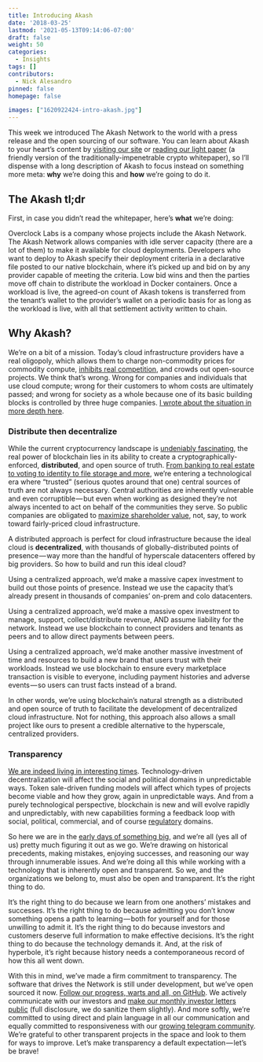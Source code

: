 ```yaml
---
title: Introducing Akash
date: '2018-03-25'
lastmod: '2021-05-13T09:14:06-07:00'
draft: false
weight: 50
categories:
  - Insights
tags: []
contributors:
  - Nick Alesandro
pinned: false
homepage: false

images: ["1620922424-intro-akash.jpg"]
---
```

This week we introduced The Akash Network to the world with a press release and the open sourcing of our software. You can learn about Akash to your heart’s content by [visiting our site](https://akash.network/) or [reading our light paper](https://akash.network/paper.pdf) (a friendly version of the traditionally-impenetrable crypto whitepaper), so I’ll dispense with a long description of Akash to focus instead on something more meta: **why** we’re doing this and **how** we’re going to do it.

The Akash tl;dr
---------------

First, in case you didn’t read the whitepaper, here’s **what** we’re doing:

Overclock Labs is a company whose projects include the Akash Network. The Akash Network allows companies with idle server capacity (there are a lot of them) to make it available for cloud deployments. Developers who want to deploy to Akash specify their deployment criteria in a declarative file posted to our native blockchain, where it’s picked up and bid on by any provider capable of meeting the criteria. Low bid wins and then the parties move off chain to distribute the workload in Docker containers. Once a workload is live, the agreed-on count of Akash tokens is transferred from the tenant’s wallet to the provider’s wallet on a periodic basis for as long as the workload is live, with all that settlement activity written to chain.

Why Akash?
----------

We’re on a bit of a mission. Today’s cloud infrastructure providers have a real oligopoly, which allows them to charge non-commodity prices for commodity compute, [inhibits real competition](http://www.platformonomics.com/2017/04/follow-the-capex-cloud-table-stakes/), and crowds out open-source projects. We think that’s wrong. Wrong for companies and individuals that use cloud compute; wrong for their customers to whom costs are ultimately passed; and wrong for society as a whole because one of its basic building blocks is controlled by three huge companies. [I wrote about the situation in more depth here](https://blog.akash.network/2018/03/19/decentralized-infrastructure-is-a-moral-issue/).

### Distribute then decentralize

While the current cryptocurrency landscape is [undeniably fascinating](https://youtu.be/e5nyQmaq4k4?t=42s), the real power of blockchain lies in its ability to create a cryptographically-enforced, **distributed**, and open source of truth. [From banking to real estate to voting to identity to file storage and more](https://hackernoon.com/popular-use-cases-of-blockchain-technology-you-need-to-know-df4e1905d373), we’re entering a technological era where “trusted” (serious quotes around that one) central sources of truth are not always necessary. Central authorities are inherently vulnerable and even corruptible — but even when working as designed they’re not always incented to act on behalf of the communities they serve. So public companies are obligated to [maximize shareholder value](https://www.marketwatch.com/story/amazon-is-worth-so-much-because-aws-is-techs-true-unicorn-2017-04-27), not, say, to work toward fairly-priced cloud infrastructure.

A distributed approach is perfect for cloud infrastructure because the ideal cloud is **decentralized**, with thousands of globally-distributed points of presence — way more than the handful of hyperscale datacenters offered by big providers. So how to build and run this ideal cloud?

Using a centralized approach, we’d make a massive capex investment to build out those points of presence. Instead we use the capacity that’s already present in thousands of companies’ on-prem and colo datacenters.

Using a centralized approach, we’d make a massive opex investment to manage, support, collect/distribute revenue, AND assume liability for the network. Instead we use blockchain to connect providers and tenants as peers and to allow direct payments between peers.

Using a centralized approach, we’d make another massive investment of time and resources to build a new brand that users trust with their workloads. Instead we use blockchain to ensure every marketplace transaction is visible to everyone, including payment histories and adverse events — so users can trust facts instead of a brand.

In other words, we’re using blockchain’s natural strength as a distributed and open source of truth to facilitate the development of decentralized cloud infrastructure. Not for nothing, this approach also allows a small project like ours to present a credible alternative to the hyperscale, centralized providers.

### Transparency

[We are indeed living in interesting times](https://en.wikipedia.org/wiki/May_you_live_in_interesting_times). Technology-driven decentralization will affect the social and political domains in unpredictable ways. Token sale-driven funding models will affect which types of projects become viable and how they grow, again in unpredictable ways. And from a purely technological perspective, blockchain is new and will evolve rapidly and unpredictably, with new capabilities forming a feedback loop with social, political, commercial, and of course [regulatory](https://www.wsj.com/articles/sec-launches-cryptocurrency-probe-1519856266) domains.

So here we are in the [early days of something big](https://www.pcmag.com/article/351486/blockchain-the-invisible-technology-thats-changing-the-wor), and we’re all (yes all of us) pretty much figuring it out as we go. We’re drawing on historical precedents, making mistakes, enjoying successes, and reasoning our way through innumerable issues. And we’re doing all this while working with a technology that is inherently open and transparent. So we, and the organizations we belong to, must also be open and transparent. It’s the right thing to do.

It’s the right thing to do because we learn from one anothers’ mistakes and successes. It’s the right thing to do because admitting you don’t know something opens a path to learning — both for yourself and for those unwilling to admit it. It’s the right thing to do because investors and customers deserve full information to make effective decisions. It’s the right thing to do because the technology demands it. And, at the risk of hyperbole, it’s right because history needs a contemporaneous record of how this all went down.

With this in mind, we’ve made a firm commitment to transparency. The software that drives the Network is still under development, but we’ve open sourced it now. [Follow our progress, warts and all, on GitHub](https://github.com/ovrclk/akash/). We actively communicate with our investors and [make our monthly investor letters public](https://github.com/ovrclk/updates/) (full disclosure, we do sanitize them slightly). And more softly, we’re committed to using direct and plain language in all our communication and equally committed to responsiveness with our [growing telegram community](https://t.me/AkashNW). We’re grateful to other transparent projects in the space and look to them for ways to improve. Let’s make transparency a default expectation — let’s be brave!